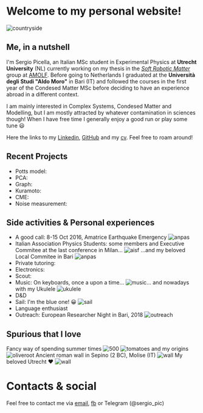 # Welcome to my personal website!

![countryside](https://raw.githubusercontent.com/spicella/SergioPicella/master/imgs/countryside.jpg)

## Me, in a nutshell

I'm Sergio Picella, an Italian MSc student in Experimental Physics at **Utrecht University** (NL) currently working on my thesis in the *[Soft Robotic Matter](http://www.overvelde.com/)* group at [AMOLF](https://amolf.nl/). Before going to Netherlands I graduated at the **Università degli Studi "Aldo Moro"** in Bari (IT) and followed the courses in the first year of the Condesed Matter MSc before deciding to have an experience abroad in a different context.

I am mainly interested in Complex Systems, Condesed Matter and Modelling, but I am mostly attracted by whatever contamination in sciences though!
When I have free time I generally enjoy a good run or play some tune :smiley:

Here the links to my [Linkedin](https://www.linkedin.com/in/sergio-picella-26793a17a/), [GitHub](https://github.com/spicella) and my [cv](https://github.com/spicella/SergioPicella/blob/master/CV.pdf). Feel free to roam around!

## Recent Projects
  - Potts model: 
  - PCA:
  - Graph:
  - Kuramoto:
  - CME:
  - Noise measurement:
  
## Side activities & Personal experiences
  - A good call: 8-15 Oct 2016, Amatrice Earthquake Emergency ![anpas](https://github.com/spicella/SergioPicella/blob/master/imgs/anpas.jpg)
  - Italian Association Physics Students: some members and Executive Commitee at the last conference in Milan... ![aisf](https://github.com/spicella/SergioPicella/blob/master/imgs/aisf.jpg) ...and my beloved Local Commitee in Bari ![anpas](https://github.com/spicella/SergioPicella/blob/master/imgs/aisf_ba.jpg)
  - Private tutoring:
  - Electronics:
  - Scout:
  - Music: On keyboards, once a upon a time... ![music](https://github.com/spicella/SergioPicella/blob/master/imgs/music.jpg)... and nowadays with my Ukulele ![ukulele](https://github.com/spicella/SergioPicella/blob/master/imgs/ukulele.jpg)
  - D&D
  - Sail: I'm the blue one! :grinning:
  ![sail](https://github.com/spicella/SergioPicella/blob/master/imgs/sail.jpg)
  - Language enthusiast
  - Outreach: European Researcher Night in Bari, 2018 ![outreach](https://github.com/spicella/SergioPicella/blob/master/imgs/outreach.jpg)
## Spurious that I love
  Fancy way of spending summer times ![500](https://github.com/spicella/SergioPicella/blob/master/imgs/500.jpg)
  ![tomatoes](https://github.com/spicella/SergioPicella/blob/master/imgs/tomatoes.jpg)
  and my origins
  ![oliveroot](https://github.com/spicella/SergioPicella/blob/master/imgs/oliveroot.jpg)
  Ancient roman wall in Sepino (2 BC), Molise (IT)
  ![wall](https://github.com/spicella/SergioPicella/blob/master/imgs/wall.jpg)
  My beloved Utrecht :heart:
  ![wall](https://github.com/spicella/SergioPicella/blob/master/imgs/wall.jpg)

# Contacts & social

Feel free to contact me via [email](mailto:sergiopicella@gmail.com?subject=CiaoSergio!%20[GitHub]), [fb](https://www.facebook.com/sergio.picella) or Telegram (@sergio_pic)
